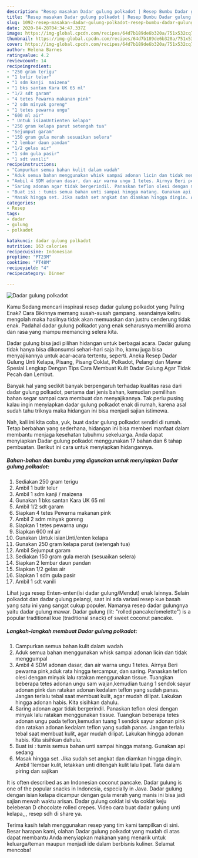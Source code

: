 ```yaml
---
description: "Resep masakan Dadar gulung polkadot | Resep Bumbu Dadar gulung polkadot Yang Sedap"
title: "Resep masakan Dadar gulung polkadot | Resep Bumbu Dadar gulung polkadot Yang Sedap"
slug: 1092-resep-masakan-dadar-gulung-polkadot-resep-bumbu-dadar-gulung-polkadot-yang-sedap
date: 2020-04-28T04:34:47.337Z
image: https://img-global.cpcdn.com/recipes/64d7b189de6b320a/751x532cq70/dadar-gulung-polkadot-foto-resep-utama.jpg
thumbnail: https://img-global.cpcdn.com/recipes/64d7b189de6b320a/751x532cq70/dadar-gulung-polkadot-foto-resep-utama.jpg
cover: https://img-global.cpcdn.com/recipes/64d7b189de6b320a/751x532cq70/dadar-gulung-polkadot-foto-resep-utama.jpg
author: Helena Barnes
ratingvalue: 4.2
reviewcount: 14
recipeingredient:
- "250 gram terigu"
- "1 butir telur"
- "1 sdm kanji  maizena"
- "1 bks santan Kara UK 65 ml"
- "1/2 sdt garam"
- "4 tetes Pewarna makanan pink"
- "2 sdm minyak goreng"
- "1 tetes pewarna ungu"
- "600 ml air"
- " Untuk isianUntienten kelapa"
- "250 gram kelapa parut setengah tua"
- "Sejumput garam"
- "150 gram gula merah sesuaikan selera"
- "2 lembar daun pandan"
- "1/2 gelas air"
- "1 sdm gula pasir"
- "1 sdt vanili"
recipeinstructions:
- "Campurkan semua bahan kulit dalam wadah"
- "Aduk semua bahan menggunakan whisk sampai adonan licin dan tidak menggumpal"
- "Ambil 4 SDM adonan dasar, dan air warna ungu 1 tetes. Airnya Beri pewarna pink,aduk rata hingga tercampur, dan saring. Panaskan teflon olesi dengan minyak lalu ratakan menggunakan tissue. Tuangkan beberapa tetes adonan ungu sam wajan,kemudian tuang 1 sendok sayur adonan pink dan ratakan adonan kedalam teflon yang sudah panas. Jangan terlalu tebal saat membuat kulit, agar mudah dilipat. Lakukan hingga adonan habis. Kita sisihkan dahulu."
- "Saring adonan agar tidak bergerindil. Panaskan teflon olesi dengan minyak lalu ratakan menggunakan tissue. Tuangkan beberapa tetes adonan ungu pada teflon,kemudian tuang 1 sendok sayur adonan pink dan ratakan adonan kedalam teflon yang sudah panas. Jangan terlalu tebal saat membuat kulit, agar mudah dilipat. Lakukan hingga adonan habis. Kita sisihkan dahulu."
- "Buat isi : tumis semua bahan unti sampai hingga matang. Gunakan api sedang"
- "Masak hingga set. Jika sudah set angkat dan diamkan hingga dingin. Ambil 1lembar kulit, letakkan unti ditengah kulit lalu lipat. Tata dalam piring dan sajikan"
categories:
- Resep
tags:
- dadar
- gulung
- polkadot

katakunci: dadar gulung polkadot 
nutrition: 163 calories
recipecuisine: Indonesian
preptime: "PT23M"
cooktime: "PT48M"
recipeyield: "4"
recipecategory: Dinner

---
```



![Dadar gulung polkadot](https://img-global.cpcdn.com/recipes/64d7b189de6b320a/751x532cq70/dadar-gulung-polkadot-foto-resep-utama.jpg)

Kamu Sedang mencari inspirasi resep dadar gulung polkadot yang Paling Enak? Cara Bikinnya memang susah-susah gampang. seandainya keliru mengolah maka hasilnya tidak akan memuaskan dan justru cenderung tidak enak. Padahal dadar gulung polkadot yang enak seharusnya memiliki aroma dan rasa yang mampu memancing selera kita.

Dadar gulung bisa jadi pilihan hidangan untuk berbagai acara. Dadar gulung tidak hanya bisa dikonsumsi sehari-hari saja lho, kamu juga bisa menyajikannya untuk acar-acara tertentu, seperti. Aneka Resep Dadar Gulung Unti Kelapa, Pisang, Pisang Coklat, Polkadot, Pelangi dan Mawar Spesial Lengkap Dengan Tips Cara Membuat Kulit Dadar Gulung Agar Tidak Pecah dan Lembut.

Banyak hal yang sedikit banyak berpengaruh terhadap kualitas rasa dari dadar gulung polkadot, pertama dari jenis bahan, kemudian pemilihan bahan segar sampai cara membuat dan menyajikannya. Tak perlu pusing kalau ingin menyiapkan dadar gulung polkadot enak di rumah, karena asal sudah tahu triknya maka hidangan ini bisa menjadi sajian istimewa.


Nah, kali ini kita coba, yuk, buat dadar gulung polkadot sendiri di rumah. Tetap berbahan yang sederhana, hidangan ini bisa memberi manfaat dalam membantu menjaga kesehatan tubuhmu sekeluarga. Anda dapat menyiapkan Dadar gulung polkadot menggunakan 17 bahan dan 6 tahap pembuatan. Berikut ini cara untuk menyiapkan hidangannya.

<!--inarticleads1-->

##### Bahan-bahan dan bumbu yang digunakan untuk menyiapkan Dadar gulung polkadot:

1. Sediakan 250 gram terigu
1. Ambil 1 butir telur
1. Ambil 1 sdm kanji / maizena
1. Gunakan 1 bks santan Kara UK 65 ml
1. Ambil 1/2 sdt garam
1. Siapkan 4 tetes Pewarna makanan pink
1. Ambil 2 sdm minyak goreng
1. Siapkan 1 tetes pewarna ungu
1. Siapkan 600 ml air
1. Gunakan  Untuk isianUnti/enten kelapa
1. Gunakan 250 gram kelapa parut (setengah tua)
1. Ambil Sejumput garam
1. Sediakan 150 gram gula merah (sesuaikan selera)
1. Siapkan 2 lembar daun pandan
1. Siapkan 1/2 gelas air
1. Siapkan 1 sdm gula pasir
1. Ambil 1 sdt vanili


Lihat juga resep Enten-enten(isi dadar gulung/Mendut) enak lainnya. Selain polkadot dan dadar gulung pelangi, saat ini ada variasi resep kue basah yang satu ini yang sangat cukup populer. Namanya resep dadar gulungnya yaitu dadar gulung mawar. Dadar gulung (lit: &#34;rolled pancake/omelette&#34;) is a popular traditional kue (traditional snack) of sweet coconut pancake. 

<!--inarticleads2-->

##### Langkah-langkah membuat Dadar gulung polkadot:

1. Campurkan semua bahan kulit dalam wadah
1. Aduk semua bahan menggunakan whisk sampai adonan licin dan tidak menggumpal
1. Ambil 4 SDM adonan dasar, dan air warna ungu 1 tetes. Airnya Beri pewarna pink,aduk rata hingga tercampur, dan saring. Panaskan teflon olesi dengan minyak lalu ratakan menggunakan tissue. Tuangkan beberapa tetes adonan ungu sam wajan,kemudian tuang 1 sendok sayur adonan pink dan ratakan adonan kedalam teflon yang sudah panas. Jangan terlalu tebal saat membuat kulit, agar mudah dilipat. Lakukan hingga adonan habis. Kita sisihkan dahulu.
1. Saring adonan agar tidak bergerindil. Panaskan teflon olesi dengan minyak lalu ratakan menggunakan tissue. Tuangkan beberapa tetes adonan ungu pada teflon,kemudian tuang 1 sendok sayur adonan pink dan ratakan adonan kedalam teflon yang sudah panas. Jangan terlalu tebal saat membuat kulit, agar mudah dilipat. Lakukan hingga adonan habis. Kita sisihkan dahulu.
1. Buat isi : tumis semua bahan unti sampai hingga matang. Gunakan api sedang
1. Masak hingga set. Jika sudah set angkat dan diamkan hingga dingin. Ambil 1lembar kulit, letakkan unti ditengah kulit lalu lipat. Tata dalam piring dan sajikan


It is often described as an Indonesian coconut pancake. Dadar gulung is one of the popular snacks in Indonesia, especially in Java. Dadar gulung dengan isian kelapa dicampur dengan gula merah yang manis ini bisa jadi sajian mewah waktu arisan. Dadar gulung coklat isi vla coklat keju beleberan D chocolate rolled crepes. Video cara buat dadar gulung unti kelapa,,, resep sdh di share ya. 

Terima kasih telah menggunakan resep yang tim kami tampilkan di sini. Besar harapan kami, olahan Dadar gulung polkadot yang mudah di atas dapat membantu Anda menyiapkan makanan yang menarik untuk keluarga/teman maupun menjadi ide dalam berbisnis kuliner. Selamat mencoba!
